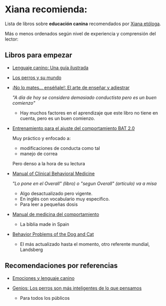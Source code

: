 
# Xiana recomienda: 

Lista de libros sobre __educación canina__ recomendados por [Xiana etóloga](https://etoloxia.vet).

Más o menos ordenados según nivel de experiencia y comprensión del lector: 

## Libros para empezar

* [Lenguaje canino: Una guía ilustrada](https://amzn.eu/d/9vSDkEI)
  
* [Los perros y su mundo](https://amzn.eu/d/c6mWrlC)
  
* [¡No lo mates... enséñale!: El arte de enseñar y adiestrar](https://amzn.eu/d/9e6FSu8)
  
    _"A día de hoy se considera demasiado conductista pero es un buen comienzo"_
    * Hay muchos factores en el aprendizaje que este libro no tiene en cuenta, pero es un buen comienzo.
  
* [Entrenamiento para el ajuste del comportamiento BAT 2.0](https://www.iberlibro.com/9781539838401/Entrenamiento-Ajuste-Comportamiento-BAT-2.0-1539838404/plp)

    Muy práctico y enfocado a:

    * modificaciones de conducta como tal
    * manejo de correa

    Pero denso a la hora de su lectura


* [Manual of Clinical Behavioral Medicine](https://www.vet-ebooks.com/manual-of-clinical-behavioral-medicine-for-dogs-and-cats)

    _"Lo pone en el Overall" (libro) o "segun Overall" (artículo) va a misa_

    * Algo desactualizado pero vigente.
    * En inglés con vocabulario muy específico.
    * Para leer a pequeñas dosis
 
      
* [Manual de medicina del comportamiento](https://www.consultavet.org/producto-manual-de-medicina-del-comportamiento-54)

    * La biblia made in Spain  

* [Behavior Problems of the Dog and Cat](https://amzn.eu/d/7cpvKkn)

    * El más actualizado hasta el momento, otro referente mundial, Landsberg


## Recomendaciones por referencias

* [Emociones y lenguaje canino](https://www.casadellibro.com/libro-emociones-y-lenguaje-canino/9788412418538/14310542)

* [Genios: Los perros son más inteligentes de lo que pensamos](https://www.casadellibro.com/libro-genios-los-perros-son-mas-inteligentes-de-lo-que-pensamos/9788494185212/2263741)

    * Para todos los públicos









